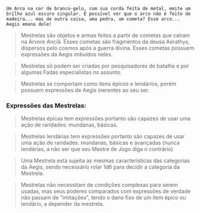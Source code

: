 ```
Um Arco na cor de branco-gelo, com sua corda feita de metal, emite um brilho azul escuro singular. É possível ver que o arco não é feito de madeira... mas de outra coisa, uma pedra, um cometa? Esse arco... Aegis emana dele!
```

> Mestrelas são objetos e armas feitos a partir de cometas que caíram na Árvore Anciã. Esses cometas são fragmentos da deusa Aerathys, dispersos pelo cosmos após a guerra divina. Esses cometas possuem expressões da Aegis imbuídos neles.

>Mestrelas só podem ser criadas por pesquisadores de batalha e por algumas Fadas especialistas no assunto.

>Mestrelas se comportam como itens épicos e lendários, porém possuem expressões de Aegis inerentes ao seu ser. 

### Expressões das Mestrelas:

> Mestrelas épicas tem expressões portanto são capazes de usar uma ação de raridades: mundanas, básicas. 

> Mestrelas lendárias tem expressões portanto são capazes de usar uma ação de raridades:  mundanas, básicas e avançadas (nunca lendárias, a não ser que seu Mestre de Jogo diga o contrário)

>Uma Mestrela está sujeita as mesmas características das categorias da Aegis, sendo necessário rolar 1d6 para decidir a categoria da Mestrela.

> Mestrelas não necessitam de condições complexas para serem usadas, mas seus poderes comparados com expressões de verdade não passam de "imitações", tendo o dano fixo de um item épico ou lendário, a depender da mestrela. 


